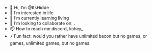 - 👋 Hi, I’m @ItsHidde
- 👀 I’m interested in life
- 🌱 I’m currently learning living
- 💞️ I’m looking to collaborate on: .
- 📫 How to reach me discord, kohey_
- ⚡ Fun fact: would you rather have unlimited bacon but no games, or games, unlimited games, but no games.

<!---
ItsHidde/ItsHidde is a ✨ special ✨ repository because its `README.md` (this file) appears on your GitHub profile.
You can click the Preview link to take a look at your changes.
--->

